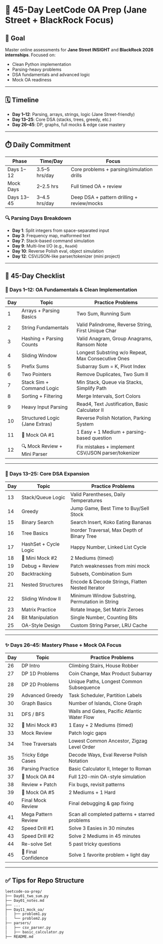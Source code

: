 # 🧠 45-Day LeetCode OA Prep (Jane Street + BlackRock Focus)

## 🎯 Goal
Master online assessments for **Jane Street INSIGHT** and **BlackRock 2026 internships**. Focused on:
- Clean Python implementation
- Parsing-heavy problems
- DSA fundamentals and advanced logic
- Mock OA readiness

---

## 🗓️ Timeline
- **Day 1–12**: Parsing, arrays, strings, logic (Jane Street-friendly)
- **Day 13–25**: Core DSA (stacks, trees, greedy, etc.)
- **Day 26–45**: DP, graphs, full mocks & edge case mastery

---

## ⏱️ Daily Commitment
| Phase           | Time/Day       | Focus                                              |
|----------------|----------------|----------------------------------------------------|
| Days 1–12       | 3.5–5 hrs/day   | Core problems + parsing/simulation drills          |
| Mock Days       | 2–2.5 hrs       | Full timed OA + review                             |
| Days 13–45      | 3–4.5 hrs/day   | Deep DSA + pattern drilling + review/mocks         |

### 🔍 Parsing Days Breakdown
- **Day 1**: Split integers from space-separated input
- **Day 3**: Frequency map, malformed text
- **Day 7**: Stack-based command simulation
- **Day 9**: Multi-line I/O (e.g., `Read4`)
- **Day 10**: Reverse Polish eval, object simulation
- **Day 12**: CSV/JSON-like parser/tokenizer (mini project)

---

## 📅 45-Day Checklist

### 🔢 Days 1–12: OA Fundamentals & Clean Implementation

| Day | Topic                              | Practice Problems                                      |
|-----|------------------------------------|--------------------------------------------------------|
| 1   | Arrays + Parsing Basics            | Two Sum, Running Sum                                   |
| 2   | String Fundamentals                | Valid Palindrome, Reverse String, First Unique Char    |
| 3   | Hashing + Parsing Counts           | Valid Anagram, Group Anagrams, Ransom Note             |
| 4   | Sliding Window                     | Longest Substring w/o Repeat, Max Consecutive Ones     |
| 5   | Prefix Sums                        | Subarray Sum = K, Pivot Index                          |
| 6   | Two Pointers                       | Remove Duplicates, Two Sum II                          |
| 7   | Stack Sim + Command Logic          | Min Stack, Queue via Stacks, Simplify Path             |
| 8   | Sorting + Filtering                | Merge Intervals, Sort Colors                           |
| 9   | Heavy Input Parsing                | Read4, Text Justification, Basic Calculator II         |
| 10  | Structured Logic (Jane Extras)     | Reverse Polish Notation, Parking System                |
| 11  | 🧪 Mock OA #1                       | 1 Easy + 1 Medium + parsing-based question             |
| 12  | 🔍 Mock Review + Mini Parser        | Fix mistakes + implement CSV/JSON parser/tokenizer     |

---

### 🌟 Days 13–25: Core DSA Expansion

| Day | Topic                 | Practice Problems                                      |
|-----|-----------------------|--------------------------------------------------------|
| 13  | Stack/Queue Logic     | Valid Parentheses, Daily Temperatures                 |
| 14  | Greedy                | Jump Game, Best Time to Buy/Sell Stock                |
| 15  | Binary Search         | Search Insert, Koko Eating Bananas                    |
| 16  | Tree Basics           | Inorder Traversal, Max Depth of Binary Tree           |
| 17  | HashSet + Cycle Logic | Happy Number, Linked List Cycle                       |
| 18  | 🧪 Mini Mock #2        | 2 Mediums (timed)                                     |
| 19  | Debug + Review        | Patch weaknesses from mini mock                       |
| 20  | Backtracking          | Subsets, Combination Sum                              |
| 21  | Nested Structures     | Encode & Decode Strings, Flatten Nested Iterator      |
| 22  | Sliding Window II     | Minimum Window Substring, Permutation in String       |
| 23  | Matrix Practice       | Rotate Image, Set Matrix Zeroes                       |
| 24  | Bit Manipulation      | Single Number, Counting Bits                          |
| 25  | OA-Style Design       | Custom String Parser, LRU Cache                       |

---

### ✨ Days 26–45: Mastery Phase + Mock OA Focus

| Day | Topic                 | Practice Problems                                      |
|-----|-----------------------|--------------------------------------------------------|
| 26  | DP Intro              | Climbing Stairs, House Robber                         |
| 27  | DP 1D Problems        | Coin Change, Max Product Subarray                     |
| 28  | DP 2D Problems        | Unique Paths, Longest Common Subsequence              |
| 29  | Advanced Greedy       | Task Scheduler, Partition Labels                      |
| 30  | Graph Basics          | Number of Islands, Clone Graph                        |
| 31  | DFS / BFS             | Walls and Gates, Pacific Atlantic Water Flow          |
| 32  | 🧪 Mini Mock #3        | 1 Easy + 2 Mediums (timed)                            |
| 33  | Mock Review           | Patch logic gaps                                      |
| 34  | Tree Traversals       | Lowest Common Ancestor, Zigzag Level Order            |
| 35  | Tricky Edge Cases     | Decode Ways, Eval Reverse Polish Notation             |
| 36  | Parsing Practice      | Basic Calculator II, Integer to Roman                 |
| 37  | 🧪 Mock OA #4          | Full 120-min OA-style simulation                      |
| 38  | Review + Patch        | Fix bugs, revisit patterns                            |
| 39  | 🧪 Mock OA #5          | 2 Mediums + 1 Hard                                     |
| 40  | Final Mock Review     | Final debugging & gap fixing                          |
| 41  | Mega Pattern Review   | Scan all completed patterns + starred problems        |
| 42  | Speed Drill #1        | Solve 3 Easies in 30 minutes                          |
| 43  | Speed Drill #2        | Solve 2 Mediums in 45 minutes                         |
| 44  | Re-solve Set          | 5 past tricky questions                               |
| 45  | 🎉 Final Confidence    | Solve 1 favorite problem + light day                  |

---

## ✅ Tips for Repo Structure

```bash
leetcode-oa-prep/
├── Day01_two_sum.py
├── Day01_notes.md
├── ...
├── Day11_mock_oa/
│   ├── problem1.py
│   └── problem2.py
├── parsers/
│   ├── csv_parser.py
│   ├── basic_calculator.py
├── README.md


